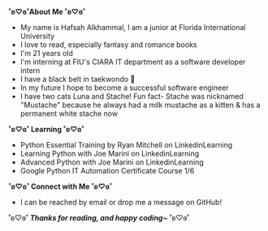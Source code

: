 **˚ʚ♡ɞ˚About Me ˚ʚ♡ɞ˚**
* My name is Hafsah Alkhammal, I am a junior at Florida International University
* I love to read, especially fantasy and romance books
* I'm 21 years old
* I'm interning at FIU's CIARA IT department as a software developer intern
* I have a black belt in taekwondo 🥋
* In my future I hope to become a successful software engineer
* I have two cats Luna and Stache! Fun fact- Stache was nicknamed "Mustache" because he always had a milk mustache as a kitten & has a permanent white stache now

**˚ʚ♡ɞ˚ Learning ˚ʚ♡ɞ˚**
* Python Essential Training by Ryan Mitchell on LinkedinLearning
* Learning Python with Joe Marini on LinkedinLearning
* Advanced Python with Joe Marini on LinkedinLearning
* Google Python IT Automation Certificate Course 1/6

**˚ʚ♡ɞ˚ Connect with Me ˚ʚ♡ɞ˚**
* I can be reached by email or drop me a message on GitHub!

˚ʚ♡ɞ˚ 
***Thanks for reading, and happy coding~***
˚ʚ♡ɞ˚
